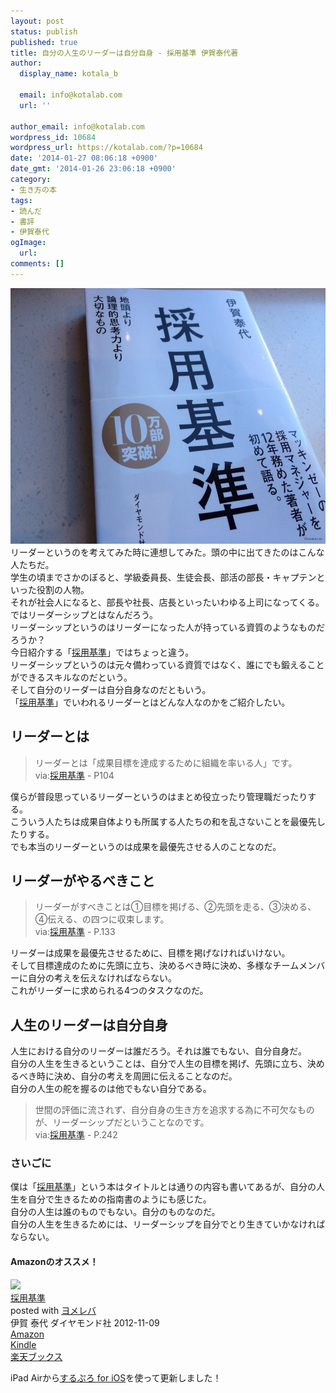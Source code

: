 ```yaml
---
layout: post
status: publish
published: true
title: 自分の人生のリーダーは自分自身 - 採用基準 伊賀泰代著
author:
  display_name: kotala_b

  email: info@kotalab.com
  url: ''

author_email: info@kotalab.com
wordpress_id: 10684
wordpress_url: https://kotalab.com/?p=10684
date: '2014-01-27 08:06:18 +0900'
date_gmt: '2014-01-26 23:06:18 +0900'
category:
- 生き方の本
tags:
- 読んだ
- 書評
- 伊賀泰代
ogImage:
  url:
comments: []
---
```

<p><img alt="" src="/wp-content/uploads/slooProImg_20140127080614.jpg" width="546" height="409" class="slooProImg" /><br />
リーダーというのを考えてみた時に連想してみた。頭の中に出てきたのはこんな人たちだ。<br />
学生の頃までさかのぼると、学級委員長、生徒会長、部活の部長・キャプテンといった役割の人物。<br />
それが社会人になると、部長や社長、店長といったいわゆる上司になってくる。<br />
ではリーダーシップとはなんだろう。<br />
リーダーシップというのはリーダーになった人が持っている資質のようなものだろうか？<br />
今日紹介する「<a href="https://www.amazon.co.jp/exec/obidos/asin/4478023417/same-22/" rel="nofollow" target="_blank">採用基準</a>」ではちょっと違う。<br />
リーダーシップというのは元々備わっている資質ではなく、誰にでも鍛えることができるスキルなのだという。<br />
そして自分のリーダーは自分自身なのだともいう。<br />
「<a href="https://www.amazon.co.jp/exec/obidos/asin/4478023417/same-22/" rel="nofollow" target="_blank">採用基準</a>」でいわれるリーダーとはどんな人なのかをご紹介したい。<br />
</p>
<!--more-->
<h2>リーダーとは</h2>
<blockquote><p>リーダーとは「成果目標を達成するために組織を率いる人」です。<br />
via:<a href="https://www.amazon.co.jp/exec/obidos/asin/4478023417/same-22/" rel="nofollow" target="_blank">採用基準</a> - P104
</p></blockquote>
<p>僕らが普段思っているリーダーというのはまとめ役立ったり管理職だったりする。<br />
こういう人たちは成果自体よりも所属する人たちの和を乱さないことを最優先したりする。<br />
でも本当のリーダーというのは成果を最優先させる人のことなのだ。</p>
<h2>リーダーがやるべきこと</h2>
<blockquote><p>リーダーがすべきことは①目標を掲げる、②先頭を走る、③決める、④伝える、の四つに収束します。<br />
via:<a href="https://www.amazon.co.jp/exec/obidos/asin/4478023417/same-22/" rel="nofollow" target="_blank">採用基準</a> - P.133
</p></blockquote>
<p>リーダーは成果を最優先させるために、目標を掲げなければいけない。<br />
そして目標達成のために先頭に立ち、決めるべき時に決め、多様なチームメンバーに自分の考えを伝えなければならない。<br />
これがリーダーに求められる4つのタスクなのだ。</p>
<h2>人生のリーダーは自分自身</h2>
<p>人生における自分のリーダーは誰だろう。それは誰でもない、自分自身だ。<br />
自分の人生を生きるということは、自分で人生の目標を掲げ、先頭に立ち、決めるべき時に決め、自分の考えを周囲に伝えることなのだ。<br />
自分の人生の舵を握るのは他でもない自分である。</p>
<blockquote><p>世間の評価に流されず、自分自身の生き方を追求する為に不可欠なものが、リーダーシップだということなのです。<br />
via:<a href="https://www.amazon.co.jp/exec/obidos/asin/4478023417/same-22/" rel="nofollow" target="_blank">採用基準</a> - P.242
</p></blockquote>
<h3>さいごに</h3>
<p>僕は「<a href="https://www.amazon.co.jp/exec/obidos/asin/4478023417/same-22/" rel="nofollow" target="_blank">採用基準</a>」という本はタイトルとは通りの内容も書いてあるが、自分の人生を自分で生きるための指南書のようにも感じた。<br />
自分の人生は誰のものでもない。自分のものなのだ。<br />
自分の人生を生きるためには、リーダーシップを自分でとり生きていかなければならない。</p>
<h4 class="aam">Amazonのオススメ！</h4>
<div class="booklink-box">
<div class="booklink-image"><span class="removed_link" title="https://www.amazon.co.jp/exec/obidos/asin/4478023417 same-22/"><img src="https://images-fe.ssl-images-amazon.com/images/I/41gwzTGNOKL._SL160_.jpg" style="border: none;" /></span></div>
<div class="booklink-info">
<div class="booklink-name"><a href="https://www.amazon.co.jp/exec/obidos/asin/4478023417/same-22/" rel="nofollow" target="_blank">採用基準</a>
<div class="booklink-powered-date">posted with <a href="https://yomereba.com" rel="nofollow" target="_blank">ヨメレバ</a></div>
</div>
<div class="booklink-detail">伊賀 泰代 ダイヤモンド社 2012-11-09</div>
<div class="booklink-link2">
<div class="shoplinkamazon"><a href="https://www.amazon.co.jp/exec/obidos/asin/4478023417/same-22/" rel="nofollow" target="_blank" title="アマゾン">Amazon</a></div>
<div class="shoplinkkindle"><a href="https://www.amazon.co.jp/exec/obidos/ASIN/B00B42SX70/same-22/" rel="nofollow" target="_blank">Kindle</a></div>
<div class="shoplinkrakuten"><a href="http://c.af.moshimo.com/af/c/click?a_id=374941&p_id=56&pc_id=56&pl_id=637&s_v=b5Rz2P0601xu&url=http%3A%2F%2Fbooks.rakuten.co.jp%2Frb%2F11968607%2F" rel="nofollow" target="_blank" title="楽天ブックス">楽天ブックス</a></div>
</p></div>
</div>
<div class="booklink-footer"></div>
</div>
<p>iPad Airから<a href="https://itunes.apple.com/jp/app/surupuro-for-ios-buroguedita/id436676299?mt=8&uo=4&at=10l4yU" rel="nofollow" target="_blank">するぷろ for iOS</a>を使って更新しました！</p>
